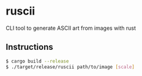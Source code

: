 # ruscii
CLI tool to generate ASCII art from images with rust

## Instructions
```bash
$ cargo build --release
$ ./target/release/ruscii path/to/image [scale]
```

